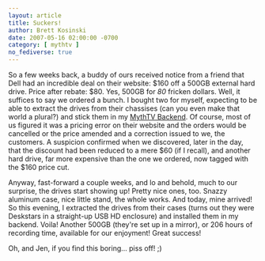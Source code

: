 ```yaml
---
layout: article
title: Suckers!
author: Brett Kosinski
date: 2007-05-16 02:00:00 -0700
category: [ mythtv ]
no_fediverse: true
---
```


So a few weeks back, a buddy of ours received notice from a friend that Dell had an incredible deal on their website:  $160 off a 500GB external hard drive.  Price after rebate:  $80.  Yes, 500GB for *80* fricken dollars.  Well, it suffices to say we ordered a bunch.  I bought two for myself, expecting to be able to extract the drives from their chassises (can you even make that world a plural?) and stick them in my [MythTV Backend](../projects/MythTV_Backend.md).  Of course, most of us figured it was a pricing error on their website and the orders would be cancelled or the price amended and a correction issued to we, the customers.  A suspicion confirmed when we discovered, later in the day, that the discount had been reduced to a mere $60 (if I recall), and another hard drive, far more expensive than the one we ordered, now tagged with the $160 price cut.

Anyway, fast-forward a couple weeks, and lo and behold, much to our surprise, the drives start showing up!  Pretty nice ones, too.  Snazzy aluminum case, nice little stand, the whole works.  And today, mine arrived!  So this evening, I extracted the drives from their cases (turns out they were Deskstars in a straight-up USB HD enclosure) and installed them in my backend.  Voila!  Another 500GB (they're set up in a mirror), or 206 hours of recording time, available for our enjoyment!  Great success!

Oh, and Jen, if you find this boring... piss off! ;)

